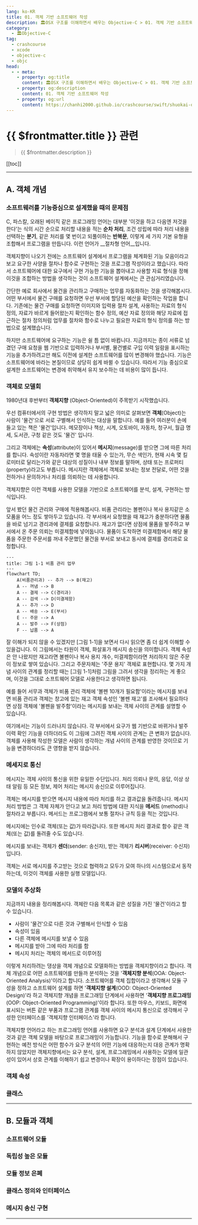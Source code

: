 ```yaml
---
lang: ko-KR
title: 01. 객체 기반 소프트웨어 작성
description: 🏛OSX 구조를 이해하면서 배우는 Objective-C > 01. 객체 기반 소프트웨어 작성
category:
  - 🏛Objective-C
tag: 
  - crashcourse
  - xcode
  - objective-c
  - objc
head:
  - - meta:
    - property: og:title
      content: 🏛OSX 구조를 이해하면서 배우는 Objective-C > 01. 객체 기반 소프트웨어 작성
    - property: og:description
      content: 01. 객체 기반 소프트웨어 작성
    - property: og:url
      content: https://chanhi2000.github.io/crashcourse/swift/shuokai-objc/01.html
---
```


# {{ $frontmatter.title }} 관련

> {{ $frontmatter.description }}

[[toc]]

---

## A. 객체 개념

### 소프트웨러를 기능중심으로 설계했을 때의 문제점

C, 파스칼, 오래된 베이직 같은 프로그래밍 언어는 대부분 '이것을 하고 다음엔 저것을 한다'는 식의 시간 순으로 처리할 내용을 적는 __순차 처리__, 조건 성립에 따라 처리 내용을 선택하는 __분기__, 같은 처리를 몇 번이고 되풀이하는 __반복문__, 이렇게 세 가지 기본 유형을 조합해서 프로그램을 만듭니다. 이런 언어가 __절차형 언어__입니다.

객체지향이 나오기 전에는 소프트웨어 설계에서 프로그램을 체계화된 기능 모음이라고 보고 요구한 사양을 절차나 함수로 구현하는 것을 프로그램 작성이라고 했습니다. 따라서 소프트웨어에 대한 요구에서 구현 가능한 기능을 뽑아내고 사용할 자료 형식을 정해 이것을 조합하는 방법을 생각하는 것이 소프트웨어 설계에서는 큰 관심거리였습니다.

간단한 예로 회사에서 물건을 관리하고 구매하는 업무를 자동화하는 것을 생각해봅시다. 어떤 부서에서 물건 구매를 요청하면 우선 부서에 할당된 예산을 확인하는 작업을 합니다. 기존에는 물건 구매를 요청하면 이미지와 입력용 절차 설계, 사용하는 자료의 형식 정의, 자료가 바르게 들어왔는지 확인하는 함수 정의, 예산 자료 정의와 해당 자료에 접근하는 절차 정의처럼 업무를 절차와 함수로 나누고 필요한 자료의 형식 정의를 하는 방법으로 설계했습니다.

하지만 소프트웨어에 요구하는 기능은 쉴 틈 없이 바뀝니다. 지금까지는 종이 서류로 넘겼던 구매 요청을 웹 기반으로 입력하거나 부서별, 물건별로 구입 이력 일람을 표시하는 기능을 추가하려고만 해도 이전에 설계한 소프트웨어를 많이 변경해야 했습니다. 기능은 소프트웨어에 바라는 본질이므로 상당히 쉽게 바뀔 수 있습니다. 따라서 기능 중심으로 설계한 소프트웨어는 변경에 취약해서 유지 보수하는 데 비용이 많이 듭니다.

### 객체로 모델회

1980년대 후반부터 __객체지향__ (Object-Oriented)이 주목받기 시작했습니다.

우선 컴퓨터에서의 구현 방법은 생각하지 말고 넓은 의미로 살펴보면 __객체__(Object)는 사람이 '물건'으로 서로 구별해서 인식하는 대상을 말합니다. 예를 들어 여러분이 손에 들고 있는 책은 '물건'입니다. 메모장이나 책상, 시계, 오토바이, 자동차, 청구서, 월급 명세, 도서관, 구청 같은 것도 '물건' 입니다.

그리고 객체에는 __속성__(attribute)이 있어서 __메시지__(message)를 받으면 그에 따른 처리를 합니다. 속성이란 자동차라면 몇 명을 태울 수 있는가, 무슨 색인가, 현재 시속 몇 킬로미터로 달리는가와 같은 대상의 성질이나 내부 정보를 말하며, 상태 또는 프로퍼티(property)라고도 부릅니다. 메시지란 객체에서 객체로 보내는 정보 전달로, 어떤 것을 전하거나 문의하거나 처리를 의뢰하는 데 사용합니다.

객체지향은 이런 객체를 사용한 모델을 기반으로 소프트웨어를 분석, 설계, 구현하는 방식입니다.

앞서 봤던 물건 관리와 구매에 적용해봅시다. 비품 관리라는 볼펜이나 복사 용지같은 소모품을 어느 정도 쌓아두고 있습니다. 각 부서에서 요청했을 때 재고가 충분하다면 물품을 바로 넘기고 경리과에 결제를 요청합니다. 재고가 없다면 상점에 물품을 발주하고 부서에서 온 주문 의뢰는 미결제함에 넣어둡니다. 물품이 도착하면 미결제함에서 해당 물품을 주문한 주문서를 꺼내 주문했던 물건을 부서로 보내고 동시에 결제를 경리과로 요청합니다.

```mermaid
---
title: 그림 1-1 비품 관리 업무
---
flowchart TD;
    A(비품관리과) -- 추가 --> B(재고)
    A -- 꺼냄 --> B
    A -- 결제 --> C(경리과)
    A -- 검색 --> D(미결제함)
    A -- 추가 --> D
    A -- 배송 --> E(부서)
    E -- 주문 --> A
    A -- 발주 --> F(상점)
    F -- 납품 --> A
```

<!-- TODO: 이미지 추가 -->

잘 이해가 되지 않을 수 있겠지만 [그림 1-1]을 보면서 다시 읽으면 좀 더 쉽게 이해할 수 있을겁니다. 이 그림에서는 타원이 객체, 화살표가 메시지 송신을 의미합니다. 객체 속성은 안 나왔지만 재고라면 볼펜이나 복사 용지 개수, 미결제함이라면 처리하지 않은 주문이 정보로 쌓여 있습니다. 그리고 주문자체는 '주문 용지' 객체로 표현합니다. 몇 가지 개념 사이의 관계를 정리할 때는 [그림 1-1]처럼 그림을 그려서 생각을 정리하는 게 좋으며, 이것을 그대로 소프트웨어 모델로 사용한다고 생각하면 됩니다.

예를 들어 서무과 객체가 비품 관리 객체에 '볼펜 10개가 필요함'이라는 메시지를 보내면 비품 관리과 객체는 창고에 있는 재고 객체 속성인 '볼펜 재고'를 조사해서 필요하다면 상점 객체에 '볼펜을 발주함'이라는 메시지를 보내는 객체 사이의 관계를 설명할 수 있습니다.

여기에서는 기능이 드러나지 않습니다. 각 부서에서 요구가 웹 기반으로 바뀌거나 발주 이력 확인 기능을 더하더라도 이 그림에 그려진 객체 사이의 관계는 큰 변화가 없습니다. 객체를 사용해 작성한 모델은 사람이 생각하는 개념 사이의 관계를 반영한 것이므로 기능을 변경하더라도 큰 영향을 받지 않습니다.

### 메세지로 통신

메시지는 객체 사이의 통신을 위한 유일한 수단입니다. 처리 의뢰나 문의, 응답, 이상 상태 알림 등 모든 정보, 제어 처리는 메시지 송신으로 이루어집니다.

객체는 메시지를 받으면 메시지 내용에 따라 처리를 하고 결과값을 돌려줍니다. 메시지 처리 방법은 그 객체 자체가 안다고 보고 처리 방법에 대한 지식을 __메서드__ (method)나 절차라고 부릅니다. 메서드는 프로그램에서 보통 절차나 규칙 등을 적는 것입니다.

메시지에는 인수로 객체(또는 값)가 따라갑니다. 또한 메시지 처리 결과로 함수 같은 객체(또는 값)를 돌려줄 수도 있습니다.

메시지를 보내는 객체가 __센더__(sender: 송신자), 받는 객체가 __리시버__(receiver: 수신자) 입니다.

객체는 서로 메시지를 주고받는 것으로 협력하고 모두가 모여 하나의 시스템으로서 동작하는데, 이것이 객체를 사용한 실행 모델입니다.

### 모델의 추상화

지금까지 내용을 정리해봅시다. 객체란 다음 목록과 같은 성질을 가진 '물건'이라고 할 수 있습니다.

- 사람이 '물건'으로 다른 것과 구별해서 인식할 수 있음
- 속성이 있음
- 다른 객체에 메시지를 보낼 수 있음
- 메시지를 받아 그에 따라 처리를 함
- 메시지 처리는 객체의 메서드로 이루어짐

이렇게 처리하려는 댕상을 객체 개념으로 모델화하는 방법을 객체지향이라고 합니다. 객체 개념으로 어떤 소프트웨어를 만들까 분석하는 것을 '__객체지향 분석__(OOA: Object-Oriented Analysis)'이라고 합니다. 소프트웨어를 객체 집합이라고 생각해서 모듈 구성을 정하고 소프트웨어 설계를 하면 '__객체지향 설계__(OOD: Object-Oriented Design)'라 하고 객체지향 개념을 프로그래밍 단계에서 사용하면 '__객체지향 프로그래밍__(OOP: Object-Oriented Programming)'이라 합니다. 또한 마우스, 키보드, 화면에 표시되는 버튼 같은 부품과 프로그램 관계를 객체 사이의 메시지 통신으로 생각해서 구성한 인터페이스를 '객체지향 인터페이스'라 합니다.

객체지향 언어라고 하는 프로그래밍 언어를 사용하면 요구 분석과 설계 단계에서 사용한 것과 같은 객체 모델을 바탕으로 프로그래밍이 가능합니다. 기능을 함수로 분해해서 구현하는 예전 방식은 어떤 함수가 요구 분석의 어떤 기능에 대응하는지 대응 관계가 명확하지 않았지만 객체지향에서는 요구 분석, 설계, 프로그래밍에서 사용하는 모델에 일관성이 있어서 상호 관계를 이해하기 쉽고 변경이나 확장이 용이하다는 장점이 있습니다.

<!-- 그림 1-2 추가 (p.33) -->



### 객체 속성


### 클래스

---

## B. 모듈과 객체


### 소프트웨어 모듈

### 독립성 높은 모듈

### 모듈 정보 은폐

### 클래스 정의와 인터페이스

### 메시지 송신 구현

---

<TagLinks />